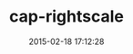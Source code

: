 ---
layout: post
title:  "cap-rightscale"
repo:   "roothybrid7/cap-rightscale"
date:   2015-02-18 17:12:28
gemurl: http://github.com/roothybrid7/cap-rightscale
---